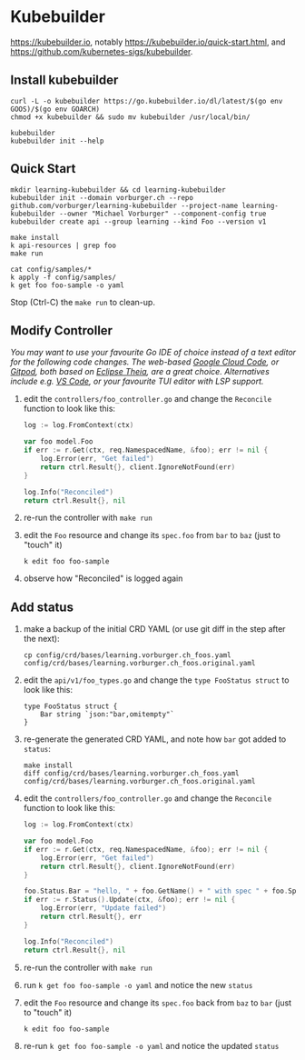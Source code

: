 # Kubebuilder

https://kubebuilder.io, notably https://kubebuilder.io/quick-start.html,
and https://github.com/kubernetes-sigs/kubebuilder.

## Install kubebuilder

    curl -L -o kubebuilder https://go.kubebuilder.io/dl/latest/$(go env GOOS)/$(go env GOARCH)
    chmod +x kubebuilder && sudo mv kubebuilder /usr/local/bin/

    kubebuilder
    kubebuilder init --help

## Quick Start

    mkdir learning-kubebuilder && cd learning-kubebuilder
    kubebuilder init --domain vorburger.ch --repo github.com/vorburger/learning-kubebuilder --project-name learning-kubebuilder --owner "Michael Vorburger" --component-config true
    kubebuilder create api --group learning --kind Foo --version v1

    make install
    k api-resources | grep foo
    make run

    cat config/samples/*
    k apply -f config/samples/
    k get foo foo-sample -o yaml

Stop (Ctrl-C) the `make run` to clean-up.

## Modify Controller

_You may want to use your favourite Go IDE of choice instead of a text editor for the following code changes.
The web-based [Google Cloud Code](https://cloud.google.com/code), or [Gitpod](https://www.gitpod.io), both
based on [Eclipse Theia](https://theia-ide.org), are a great choice. Alternatives include e.g.
[VS Code](https://code.visualstudio.com), or your favourite TUI editor with LSP support._

1. edit the `controllers/foo_controller.go` and change the `Reconcile` function to look like this:

   ```go
   log := log.FromContext(ctx)

   var foo model.Foo
   if err := r.Get(ctx, req.NamespacedName, &foo); err != nil {
       log.Error(err, "Get failed")
       return ctrl.Result{}, client.IgnoreNotFound(err)
   }

   log.Info("Reconciled")
   return ctrl.Result{}, nil
   ```

1. re-run the controller with `make run`

1. edit the `Foo` resource and change its `spec.foo` from `bar` to `baz` (just to "touch" it)

       k edit foo foo-sample

1. observe how "Reconciled" is logged again

## Add status

1. make a backup of the initial CRD YAML (or use git diff in the step after the next):

       cp config/crd/bases/learning.vorburger.ch_foos.yaml config/crd/bases/learning.vorburger.ch_foos.original.yaml

1. edit the `api/v1/foo_types.go` and change the `type FooStatus struct` to look like this:

       type FooStatus struct {
           Bar string `json:"bar,omitempty"`
       }

1. re-generate the generated CRD YAML, and note how `bar` got added to `status`:

       make install
       diff config/crd/bases/learning.vorburger.ch_foos.yaml config/crd/bases/learning.vorburger.ch_foos.original.yaml


1. edit the `controllers/foo_controller.go` and change the `Reconcile` function to look like this:

   ```go
   log := log.FromContext(ctx)

   var foo model.Foo
   if err := r.Get(ctx, req.NamespacedName, &foo); err != nil {
       log.Error(err, "Get failed")
       return ctrl.Result{}, client.IgnoreNotFound(err)
   }

   foo.Status.Bar = "hello, " + foo.GetName() + " with spec " + foo.Spec.Foo
   if err := r.Status().Update(ctx, &foo); err != nil {
       log.Error(err, "Update failed")
       return ctrl.Result{}, err
   }

   log.Info("Reconciled")
   return ctrl.Result{}, nil
   ```

1. re-run the controller with `make run`

1. run `k get foo foo-sample -o yaml` and notice the new `status`

1. edit the `Foo` resource and change its `spec.foo` back from `baz` to `bar` (just to "touch" it)

       k edit foo foo-sample

1. re-run `k get foo foo-sample -o yaml` and notice the updated `status`
